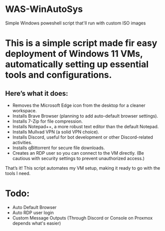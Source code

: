 # WAS-WinAutoSys
Simple Windows poweshell script that'll run with custom ISO images

# This is a simple script made fir easy deployment of Windows 11 VMs, automatically setting up essential tools and configurations. 
## Here’s what it does:
- Removes the Microsoft Edge icon from the desktop for a cleaner workspace.
- Installs Brave Browser (planning to add auto-default browser settings).
- Installs 7-Zip for file compression.
- Installs Notepad++, a more robust text editor than the default Notepad.
- Installs Mullvad VPN (a solid VPN choice).
- Installs Discord, useful for bot development or other Discord-related activities.
- Installs qBittorrent for secure file downloads.
- Creates an RDP user so you can connect to the VM directly. (Be cautious with security settings to prevent unauthorized access.)
  
That’s it! This script automates my VM setup, making it ready to go with the tools I need.

# Todo:
- Auto Default Browser
- Auto RDP user login
- Custom Message Outputs (Through Discord or Console on Proxmox depends what's easier)

